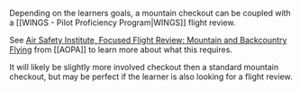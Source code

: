 Depending on the learners goals, a mountain checkout can be coupled with a [[WINGS - Pilot Proficiency Program|WINGS]] flight review.

See [Air Safety Institute, Focused Flight Review: Mountain and Backcountry Flying](https://www.faasafety.gov/WINGS/pub/accreditedactivities/accreditedActivityViewer.aspx?aaid=%2051230) from [[AOPA]] to learn more about what this requires.

It will likely be slightly more involved checkout then a standard mountain checkout, but may be perfect if the learner is also looking for a flight review.